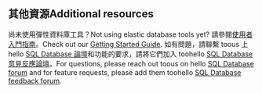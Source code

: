 ## <a name="additional-resources"></a><span data-ttu-id="ee13a-101">其他資源</span><span class="sxs-lookup"><span data-stu-id="ee13a-101">Additional resources</span></span>
<span data-ttu-id="ee13a-102">尚未使用彈性資料庫工具？</span><span class="sxs-lookup"><span data-stu-id="ee13a-102">Not using elastic database tools yet?</span></span> <span data-ttu-id="ee13a-103">請參閱[使用者入門指南](../articles/sql-database/sql-database-elastic-scale-get-started.md)。</span><span class="sxs-lookup"><span data-stu-id="ee13a-103">Check out our [Getting Started Guide](../articles/sql-database/sql-database-elastic-scale-get-started.md).</span></span>  <span data-ttu-id="ee13a-104">如有問題，請聯繫 toous 上 hello [SQL Database 論壇](http://social.msdn.microsoft.com/forums/azure/home?forum=ssdsgetstarted)和功能的要求，請將它們加入 toohello [SQL Database 意見反應論壇](https://feedback.azure.com/forums/217321-sql-database/)。</span><span class="sxs-lookup"><span data-stu-id="ee13a-104">For questions, please reach out toous on hello [SQL Database forum](http://social.msdn.microsoft.com/forums/azure/home?forum=ssdsgetstarted) and for feature requests, please add them toohello [SQL Database feedback forum](https://feedback.azure.com/forums/217321-sql-database/).</span></span>
